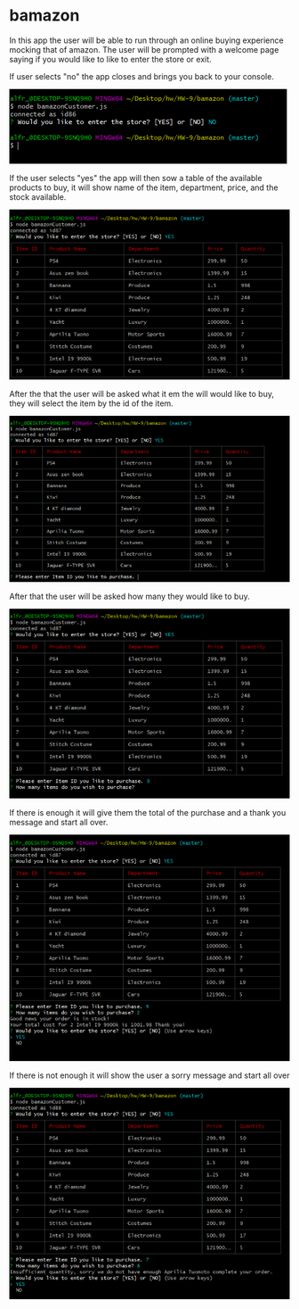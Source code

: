 # bamazon

In this app the user will be able to run through an online buying experience mocking that of amazon.
The user will be prompted with a welcome page saying if you would like to like to enter the store or exit.

If user selects "no" the app closes and brings you back to your console.

![dont want to enter the store](images/bamazonNO.png)

If the user selects "yes" the app will then sow a table of the available products to buy, it will show name of the item, department, price, and the stock available.

![they do want to enter the store](images/bamazonYes.png)

After the that the user will be asked what it em the will would like to buy, they will select the item by the id of the item.

![user asked what they want to buy](images/bamazonWhat.png)

After that the user will be asked how many they would like to buy.

![user asked how many they want to buy](images/bamazonHow.png)

If there is enough it will give them the total of the  purchase and a thank you message and start all over.

![if there is enough in stock](images/bamazonEnough.png)

If there is not enough it will show the user a sorry message and start all over

![if there is not enough in stock](images/bamazonNotEnough.png)